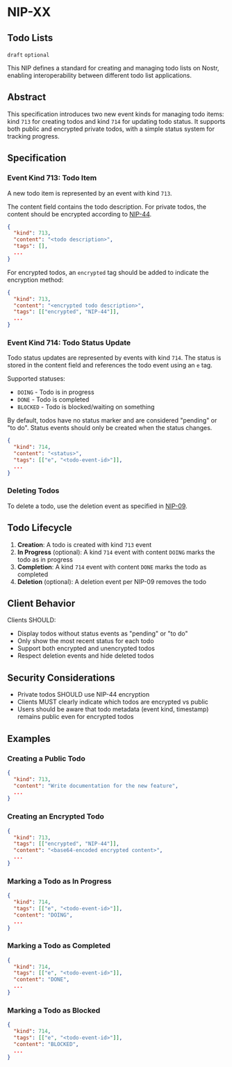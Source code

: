 NIP-XX
======

Todo Lists
----------

`draft` `optional`

This NIP defines a standard for creating and managing todo lists on Nostr, enabling interoperability between different todo list applications.

## Abstract

This specification introduces two new event kinds for managing todo items: kind `713` for creating todos and kind `714` for updating todo status. It supports both public and encrypted private todos, with a simple status system for tracking progress.

## Specification

### Event Kind 713: Todo Item

A new todo item is represented by an event with kind `713`.

The content field contains the todo description. For private todos, the content should be encrypted according to [NIP-44](https://github.com/nostr-protocol/nips/blob/master/44.md).

```json
{
  "kind": 713,
  "content": "<todo description>",
  "tags": [],
  ...
}
```

For encrypted todos, an `encrypted` tag should be added to indicate the encryption method:

```json
{
  "kind": 713,
  "content": "<encrypted todo description>",
  "tags": [["encrypted", "NIP-44"]],
  ...
}
```

### Event Kind 714: Todo Status Update

Todo status updates are represented by events with kind `714`. The status is stored in the content field and references the todo event using an `e` tag.

Supported statuses:
- `DOING` - Todo is in progress
- `DONE` - Todo is completed
- `BLOCKED` - Todo is blocked/waiting on something

By default, todos have no status marker and are considered "pending" or "to do". Status events should only be created when the status changes.

```json
{
  "kind": 714,
  "content": "<status>",
  "tags": [["e", "<todo-event-id>"]],
  ...
}
```

### Deleting Todos

To delete a todo, use the deletion event as specified in [NIP-09](https://github.com/nostr-protocol/nips/blob/master/09.md).

## Todo Lifecycle

1. **Creation**: A todo is created with kind `713` event
2. **In Progress** (optional): A kind `714` event with content `DOING` marks the todo as in progress
3. **Completion**: A kind `714` event with content `DONE` marks the todo as completed
4. **Deletion** (optional): A deletion event per NIP-09 removes the todo

## Client Behavior

Clients SHOULD:
- Display todos without status events as "pending" or "to do"
- Only show the most recent status for each todo
- Support both encrypted and unencrypted todos
- Respect deletion events and hide deleted todos

## Security Considerations

- Private todos SHOULD use NIP-44 encryption
- Clients MUST clearly indicate which todos are encrypted vs public
- Users should be aware that todo metadata (event kind, timestamp) remains public even for encrypted todos

## Examples

### Creating a Public Todo

```json
{
  "kind": 713,
  "content": "Write documentation for the new feature",
  ...
}
```

### Creating an Encrypted Todo

```json
{
  "kind": 713,
  "tags": [["encrypted", "NIP-44"]],
  "content": "<base64-encoded encrypted content>",
  ...
}
```

### Marking a Todo as In Progress

```json
{
  "kind": 714,
  "tags": [["e", "<todo-event-id>"]],
  "content": "DOING",
  ...
}
```

### Marking a Todo as Completed

```json
{
  "kind": 714,
  "tags": [["e", "<todo-event-id>"]],
  "content": "DONE",
  ...
}
```

### Marking a Todo as Blocked

```json
{
  "kind": 714,
  "tags": [["e", "<todo-event-id>"]],
  "content": "BLOCKED",
  ...
}
```

